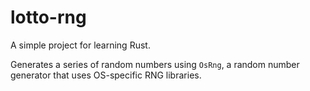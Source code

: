lotto-rng
===

A simple project for learning Rust.

Generates a series of random numbers using `OsRng`, a random number generator that uses OS-specific RNG libraries.
